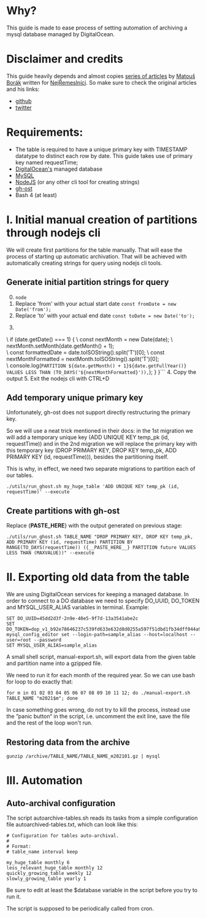 # Why?
This guide is made to ease process of setting automation of archiving a mysql database managed by DigitalOcean.

# Disclaimer and credits
This guide heavily depends and almost copies [series of articles](https://dev.to/borama/series/4701) by [Matouš Borák](https://dev.to/borama) written for [NejŘemeslníci](https://dev.to/nejremeslnici).
So make sure to check the original articles and his links:
- [github](https://github.com/borama)
- [twitter](https://twitter.com/boramacz)

# Requirements:
- The table is required to have a unique primary key with TIMESTAMP datatype to distinct each row by date. This guide takes use of primary key named requestTime;
- [DigitalOcean's](https://www.digitalocean.com/) managed database
- [MySQL](https://www.mysql.com/)
- [NodeJS](https://nodejs.org/) (or any other cli tool for creating strings)
- [gh-ost](https://github.com/github/gh-ost)
- Bash 4 (at least)

# I. Initial manual creation of partitions through nodejs cli
We will create first partitions for the table manually. That will ease the process of starting up automatic archivation.
That will be achieved with automatically creating strings for query using nodejs cli tools.

## Generate initial partition strings for query
0. ```node```
1. Replace 'from' with your actual start date ```const fromDate = new Date('from');```
2. Replace 'to' with your actual end date ```const toDate = new Date('to');```
3. ```for (let date = new Date(fromDate); date < toDate; date.setDate(date.getDate() + 1)) {
  \ if (date.getDate() === 1) {
  \      const nextMonth = new Date(date);
  \      nextMonth.setMonth(date.getMonth() + 1);
  \
  \       const formattedDate = date.toISOString().split('T')[0];
  \      const nextMonthFormatted = nextMonth.toISOString().split('T')[0];
  \
  \      console.log(`PARTITION ${date.getMonth() + 1}${date.getFullYear()} VALUES LESS THAN (TO_DAYS('${nextMonthFormatted}')),`);
  \}
\}```
4. Copy the output
5. Exit the nodejs cli with CTRL+D

## Add temporary unique primary key
Unfortunately, gh-ost does not support directly restructuring the primary key.

So we will use a neat trick mentioned in their docs:
in the 1st migration we will add a temporary unique key (ADD UNIQUE KEY temp_pk (id, requestTime))
and in the 2nd migration we will replace the primary key with this temporary key (DROP PRIMARY KEY, DROP KEY temp_pk, ADD PRIMARY KEY (id, requestTime))), besides the partitioning itself.

This is why, in effect, we need two separate migrations to partition each of our tables.

```./utils/run_ghost.sh my_huge_table 'ADD UNIQUE KEY temp_pk (id, requestTime)' --execute```

## Create partitions with gh-ost
Replace {__PASTE_HERE__} with the output generated on previous stage:

```./utils/run_ghost.sh TABLE_NAME "DROP PRIMARY KEY, DROP KEY temp_pk, ADD PRIMARY KEY (id, requestTime) PARTITION BY RANGE(TO_DAYS(requestTime)) ({__PASTE_HERE__} PARTITION future VALUES LESS THAN (MAXVALUE))" --execute```

# II. Exporting old data from the table
We are using DigitalOcean services for keeping a managed database.
In order to connect to a DO database we need to specify DO_UUID, DO_TOKEN and MYSQL_USER_ALIAS variables in terminal. Example:
```
SET DO_UUID=45dd2d3f-2n9e-40e5-9f7d-13a3541abe2c
SET DO_TOKEN=dop_v1_b92e78646237c539fd633e632d8d0255a597f51dbd1fb34dff044a967cf366ff
mysql_config_editor set --login-path=sample_alias --host=localhost --user=root --password
SET MYSQL_USER_ALIAS=sample_alias
```
A small shell script, manual-export.sh, will export data from the given table and partition name into a gzipped file.

We need to run it for each month of the required year. So we can use bash for loop to do exactly that:

```for m in 01 02 03 04 05 06 07 08 09 10 11 12; do ./manual-export.sh TABLE_NAME "m2021$m"; done```

In case something goes wrong, do not try to kill the process, instead use the ”panic button“ in the script, i.e. uncomment the exit line, save the file and the rest of the loop won't run.

## Restoring data from the archive
```gunzip /archive/TABLE_NAME/TABLE_NAME_m202101.gz | mysql```

# III. Automation

## Auto-archival configuration
The script autoarchive-tables.sh reads its tasks from a simple configuration file autoarchived-tables.txt, which can look like this:

```
# Configuration for tables auto-archival.
#
# Format:
# table_name interval keep

my_huge_table monthly 6
less_relevant_huge_table monthly 12
quickly_growing_table weekly 12
slowly_growing_table yearly 1
```

Be sure to edit at least the $database variable in the script before you try to run it.

The script is supposed to be periodically called from cron.
